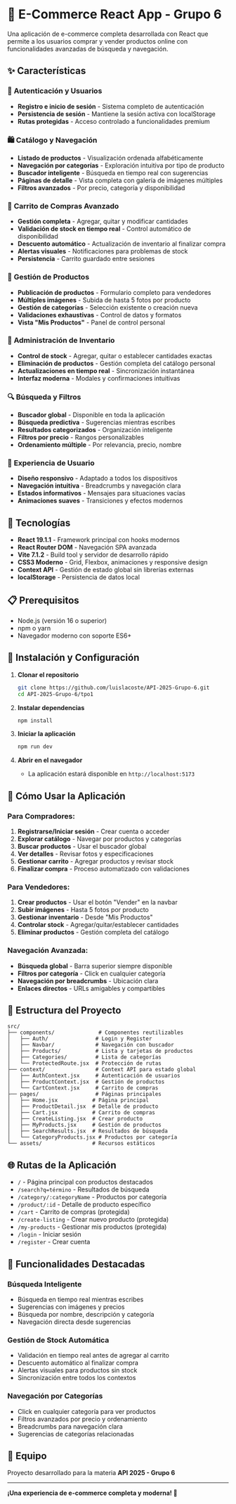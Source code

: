 # 🛒 E-Commerce React App - Grupo 6

Una aplicación de e-commerce completa desarrollada con React que permite a los usuarios comprar y vender productos online con funcionalidades avanzadas de búsqueda y navegación.

## ✨ Características

### 🔐 **Autenticación y Usuarios**
- **Registro e inicio de sesión** - Sistema completo de autenticación
- **Persistencia de sesión** - Mantiene la sesión activa con localStorage
- **Rutas protegidas** - Acceso controlado a funcionalidades premium

### 🛍️ **Catálogo y Navegación**
- **Listado de productos** - Visualización ordenada alfabéticamente
- **Navegación por categorías** - Exploración intuitiva por tipo de producto
- **Buscador inteligente** - Búsqueda en tiempo real con sugerencias
- **Páginas de detalle** - Vista completa con galería de imágenes múltiples
- **Filtros avanzados** - Por precio, categoría y disponibilidad

### 🛒 **Carrito de Compras Avanzado**
- **Gestión completa** - Agregar, quitar y modificar cantidades
- **Validación de stock en tiempo real** - Control automático de disponibilidad
- **Descuento automático** - Actualización de inventario al finalizar compra
- **Alertas visuales** - Notificaciones para problemas de stock
- **Persistencia** - Carrito guardado entre sesiones

### 📝 **Gestión de Productos**
- **Publicación de productos** - Formulario completo para vendedores
- **Múltiples imágenes** - Subida de hasta 5 fotos por producto
- **Gestión de categorías** - Selección existente o creación nueva
- **Validaciones exhaustivas** - Control de datos y formatos
- **Vista "Mis Productos"** - Panel de control personal

### 🔧 **Administración de Inventario**
- **Control de stock** - Agregar, quitar o establecer cantidades exactas
- **Eliminación de productos** - Gestión completa del catálogo personal
- **Actualizaciones en tiempo real** - Sincronización instantánea
- **Interfaz moderna** - Modales y confirmaciones intuitivas

### 🔍 **Búsqueda y Filtros**
- **Buscador global** - Disponible en toda la aplicación
- **Búsqueda predictiva** - Sugerencias mientras escribes
- **Resultados categorizados** - Organización inteligente
- **Filtros por precio** - Rangos personalizables
- **Ordenamiento múltiple** - Por relevancia, precio, nombre

### 📱 **Experiencia de Usuario**
- **Diseño responsivo** - Adaptado a todos los dispositivos
- **Navegación intuitiva** - Breadcrumbs y navegación clara
- **Estados informativos** - Mensajes para situaciones vacías
- **Animaciones suaves** - Transiciones y efectos modernos

## 🚀 Tecnologías

- **React 19.1.1** - Framework principal con hooks modernos
- **React Router DOM** - Navegación SPA avanzada
- **Vite 7.1.2** - Build tool y servidor de desarrollo rápido
- **CSS3 Moderno** - Grid, Flexbox, animaciones y responsive design
- **Context API** - Gestión de estado global sin librerías externas
- **localStorage** - Persistencia de datos local

## 📋 Prerequisitos

- Node.js (versión 16 o superior)
- npm o yarn
- Navegador moderno con soporte ES6+

## 🔧 Instalación y Configuración

1. **Clonar el repositorio**
   ```bash
   git clone https://github.com/luislacoste/API-2025-Grupo-6.git
   cd API-2025-Grupo-6/tpo1
   ```

2. **Instalar dependencias**
   ```bash
   npm install
   ```

3. **Iniciar la aplicación**
   ```bash
   npm run dev
   ```

4. **Abrir en el navegador**
   - La aplicación estará disponible en `http://localhost:5173`

## 👤 Cómo Usar la Aplicación

### **Para Compradores:**
1. **Registrarse/Iniciar sesión** - Crear cuenta o acceder
2. **Explorar catálogo** - Navegar por productos y categorías
3. **Buscar productos** - Usar el buscador global
4. **Ver detalles** - Revisar fotos y especificaciones
5. **Gestionar carrito** - Agregar productos y revisar stock
6. **Finalizar compra** - Proceso automatizado con validaciones

### **Para Vendedores:**
1. **Crear productos** - Usar el botón "Vender" en la navbar
2. **Subir imágenes** - Hasta 5 fotos por producto
3. **Gestionar inventario** - Desde "Mis Productos"
4. **Controlar stock** - Agregar/quitar/establecer cantidades
5. **Eliminar productos** - Gestión completa del catálogo

### **Navegación Avanzada:**
- **Búsqueda global** - Barra superior siempre disponible
- **Filtros por categoría** - Click en cualquier categoría
- **Navegación por breadcrumbs** - Ubicación clara
- **Enlaces directos** - URLs amigables y compartibles

## 📁 Estructura del Proyecto

```
src/
├── components/              # Componentes reutilizables
│   ├── Auth/               # Login y Register
│   ├── Navbar/             # Navegación con buscador
│   ├── Products/           # Lista y tarjetas de productos
│   ├── Categories/         # Lista de categorías
│   └── ProtectedRoute.jsx  # Protección de rutas
├── context/                # Context API para estado global
│   ├── AuthContext.jsx     # Autenticación de usuarios
│   ├── ProductContext.jsx  # Gestión de productos
│   └── CartContext.jsx     # Carrito de compras
├── pages/                  # Páginas principales
│   ├── Home.jsx           # Página principal
│   ├── ProductDetail.jsx  # Detalle de producto
│   ├── Cart.jsx           # Carrito de compras
│   ├── CreateListing.jsx  # Crear producto
│   ├── MyProducts.jsx     # Gestión de productos
│   ├── SearchResults.jsx  # Resultados de búsqueda
│   └── CategoryProducts.jsx # Productos por categoría
└── assets/                # Recursos estáticos
```

## 🌐 Rutas de la Aplicación

- `/` - Página principal con productos destacados
- `/search?q=término` - Resultados de búsqueda
- `/category/:categoryName` - Productos por categoría
- `/product/:id` - Detalle de producto específico
- `/cart` - Carrito de compras (protegida)
- `/create-listing` - Crear nuevo producto (protegida)
- `/my-products` - Gestionar mis productos (protegida)
- `/login` - Iniciar sesión
- `/register` - Crear cuenta

## 🎯 Funcionalidades Destacadas

### **Búsqueda Inteligente**
- Búsqueda en tiempo real mientras escribes
- Sugerencias con imágenes y precios
- Búsqueda por nombre, descripción y categoría
- Navegación directa desde sugerencias

### **Gestión de Stock Automática**
- Validación en tiempo real antes de agregar al carrito
- Descuento automático al finalizar compra
- Alertas visuales para productos sin stock
- Sincronización entre todos los contextos

### **Navegación por Categorías**
- Click en cualquier categoría para ver productos
- Filtros avanzados por precio y ordenamiento
- Breadcrumbs para navegación clara
- Sugerencias de categorías relacionadas

## 👥 Equipo

Proyecto desarrollado para la materia **API 2025 - Grupo 6**

---

**¡Una experiencia de e-commerce completa y moderna! 🎉**
